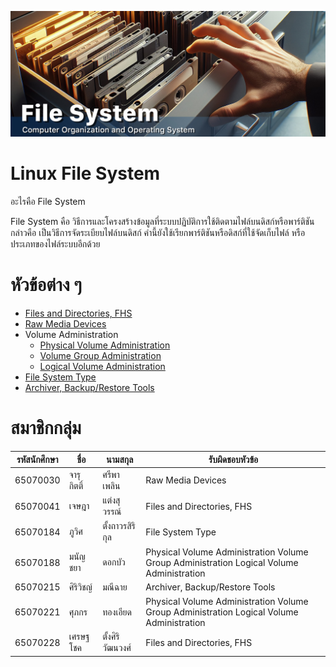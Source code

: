 ![Cabinet](/Assets/FileSystemBanner.jpg)

# Linux File System

อะไรคือ File System

File System คือ วิธีการและโครงสร้างข้อมูลที่ระบบปฏิบัติการใช้ติดตามไฟล์บนดิสก์หรือพาร์ติชัน กล่าวคือ เป็นวิธีการจัดระเบียบไฟล์บนดิสก์ คำนี้ยังใช้เรียกพาร์ติชันหรือดิสก์ที่ใช้จัดเก็บไฟล์ หรือประเภทของไฟล์ระบบอีกด้วย 

# หัวข้อต่าง ๆ
* [Files and Directories, FHS](/Files%20and%20Directories,%20FHS/)
* [Raw Media Devices](/Raw%20Media%20Devices/)
* Volume Administration
    * [Physical Volume Administration](/Volume%20Administration/Physical/)
    * [Volume Group Administration](/Volume%20Administration/Group/)
    * [Logical Volume Administration](/Volume%20Administration/Group/)
* [File System Type](/File%20System%20Type/)
* [Archiver, Backup/Restore Tools](/Archiver,%20Backup-Restore%20Tools/)

# สมาชิกกลุ่ม
| รหัสนักศึกษา | ชื่อ            | นามสกุล     | รับผิดชอบหัวข้อ |
|-----------|---------------|------------|-------------|
| 65070030  | จารุกิตติ์    | ศรีพาเพลิน   | Raw Media Devices |
| 65070041  | เจษฎา     | แต่งสุวรรณ์   | Files and Directories, FHS |
| 65070184  | ภูวิศ       | ตั้งถาวรสิริกุล | File System Type |
| 65070188  | มนัญชยา | ดอกบัว      | Physical Volume Administration Volume Group Administration Logical Volume Administration |
| 65070215  | ศิริวิชญ์     | มณีฉาย      | Archiver, Backup/Restore Tools |
| 65070221  | ศุภกร      | ทองเอียด    | Physical Volume Administration Volume Group Administration Logical Volume Administration |
| 65070228  | เศรษฐโชค  | ตั้งศิริวัฒนวงศ์ | Files and Directories, FHS |